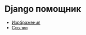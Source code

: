 # Django помощник

- [Изрбражения](https://github.com/L4legenda/DjangoHelperRUS/tree/master/image "Работа с изображениями")
- [Ссылки](https://github.com/L4legenda/DjangoHelperRUS/tree/master/urls "Работа с URL")
